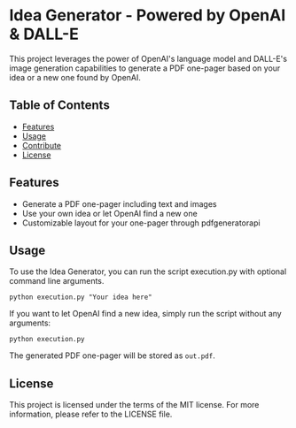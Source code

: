 # Idea Generator - Powered by OpenAI & DALL-E

This project leverages the power of OpenAI's language model and DALL-E's image generation capabilities to generate a PDF one-pager based on your idea or a new one found by OpenAI. 

## Table of Contents

- [Features](#features)
- [Usage](#usage)
- [Contribute](#contribute)
- [License](#license)

## Features

- Generate a PDF one-pager including text and images
- Use your own idea or let OpenAI find a new one
- Customizable layout for your one-pager through pdfgeneratorapi

## Usage

To use the Idea Generator, you can run the script execution.py with optional command line arguments.

```
python execution.py "Your idea here"
```

If you want to let OpenAI find a new idea, simply run the script without any arguments:
```
python execution.py
```

The generated PDF one-pager will be stored as `out.pdf`.

## License

This project is licensed under the terms of the MIT license. For more information, please refer to the LICENSE file.